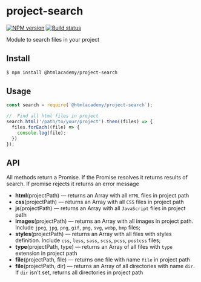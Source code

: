 # project-search

[![NPM version][npm-image]][npm-url]
[![Build status][travis-image]][travis-url]

Module to search files in your project

## Install
```bash
$ npm install @htmlacademy/project-search
```

## Usage
```js
const search = require(`@htmlacademy/project-search`);

//  Find all html files in project
search.html('/path/to/your/project').then((files) => {
  files.forEach((file) => {
    console.log(file);
  })
});
```

## API

All methods return a Promise. If the Promise resolves it returns results of search. If promise rejects it returns an error message

- **html**(projectPath) — returns an Array with all `HTML` files in project path
- **css**(projectPath) — returns an Array with all `CSS` files in project path
- **js**(projectPath) — returns an Array with all `JavaScript` files in project path
- **images**(projectPath) — returns an Array with all images in project path. Include `jpeg`, `jpg`, `png`, `gif`, `png`, `svg`, `webp`, `bmp` files;
- **styles**(projectPath) — returns an Array with all files with styles definition. Include `css`, `less`, `sass`, `scss`, `pcss`, `postcss` files;
- **type**(projectPath, type) — returns an Array of all files with `type` extension in project path
- **file**(projectPath, file) — returns one file with name `file` in project path
- **file**(projectPath, dir) — returns an Array of all directories with name `dir`. If `dir` isn't set, returns all directories in project path

[npm-image]: https://img.shields.io/npm/v/@htmlacademy/project-search.svg?style=flat
[npm-url]: https://www.npmjs.com/package/@htmlacademy/project-search
[travis-image]: https://travis-ci.org/htmlacademy/project-search.svg?branch=master
[travis-url]: https://travis-ci.org/htmlacademy/project-search

